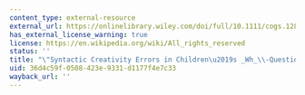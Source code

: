 ```yaml
---
content_type: external-resource
external_url: https://onlinelibrary.wiley.com/doi/full/10.1111/cogs.12849
has_external_license_warning: true
license: https://en.wikipedia.org/wiki/All_rights_reserved
status: ''
title: "\"Syntactic Creativity Errors in Children\u2019s _Wh_\\-Questions.\""
uid: 36d4c59f-0508-423e-9331-d1177f4e7c33
wayback_url: ''
---
```

